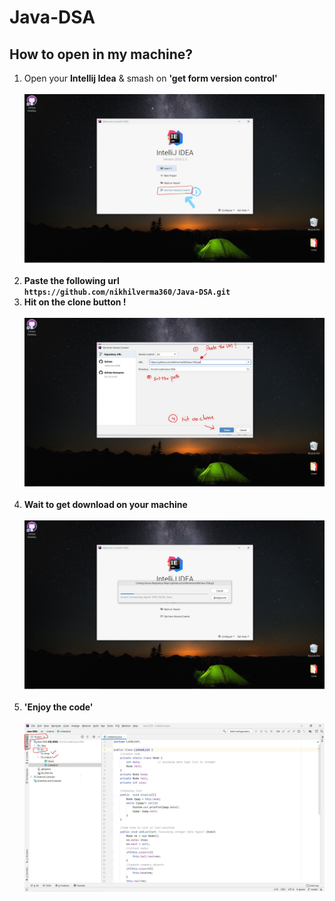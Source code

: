 # Java-DSA

## How to open in my machine?

 1) Open your <B>Intellij Idea</B> & smash on <b> 'get form version control' </b><br><br>
<img src="https://github.com/nikhilverma360/Java-DSA/blob/master/Screeenshot/Screenshot%20(202)_LI.jpg"><BR><BR>
 2) <strong>Paste the following url <br>
    `https://github.com/nikhilverma360/Java-DSA.git`
 3) Hit on the clone button !
 <br><br></strong>
<img src="https://github.com/nikhilverma360/Java-DSA/blob/master/Screeenshot/Screenshot%20(203)_LI.jpg"><BR><BR>
 4) <b> Wait to get download on your machine </b><br><br>
<img src="https://github.com/nikhilverma360/Java-DSA/blob/master/Screeenshot/Screenshot%20(204).png"><BR><BR>
 5) <b> 'Enjoy the code' </b><br><br>
<img src="https://github.com/nikhilverma360/Java-DSA/blob/master/Screeenshot/Screenshot%20(205)_LI.jpg"><BR><BR>
